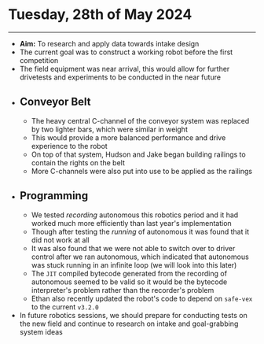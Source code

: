 # Tuesday, 28th of May 2024
---
- **Aim:** To research and apply data towards intake design
- The current goal was to construct a working robot before the first competition
- The field equipment was near arrival, this would allow for further drivetests and experiments to be conducted in the near future
- ## Conveyor Belt
  - The heavy central C-channel of the conveyor system was replaced by two lighter bars, which were similar in weight
  - This would provide a more balanced performance and drive experience to the robot
  - On top of that system, Hudson and Jake began building railings to contain the rights on the belt
  - More C-channels were also put into use to be applied as the railings
- ## Programming
  - We tested *recording* autonomous this robotics period and it had worked much more efficiently than last year's implementation
  - Though after testing the *running* of autonomous it was found that it did not work at all
  - It was also found that we were not able to switch over to driver control after we ran autonomous, which indicated that autonomous was stuck running in an infinite loop (we will look into this later)
  - The `JIT` compiled bytecode generated from the recording of autonomous seemed to be valid so it would be the bytecode interpreter's problem rather than the recorder's problem
  - Ethan also recently updated the robot's code to depend on `safe-vex` to the current `v3.2.0`
- In future robotics sessions, we should prepare for conducting tests on the new field and continue to research on intake and goal-grabbing system ideas
